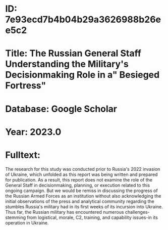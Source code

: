 # ID: 7e93ecd7b4b04b29a3626988b26ee5c2
# Title: The Russian General Staff Understanding the Military's Decisionmaking Role in a" Besieged Fortress"
# Database: Google Scholar
# Year: 2023.0
# Fulltext:
The research for this study was conducted prior to Russia's 2022 invasion of Ukraine, which unfolded as this report was being written and prepared for publication.
As a result, this report does not examine the role of the General Staff in decisionmaking, planning, or execution related to this ongoing campaign.
But we would be remiss in discussing the progress of the Russian Armed Forces as an institution without also acknowledging the initial observations of the press and analytical community regarding the stumbles Russia's military had in its first weeks of its incursion into Ukraine.
Thus far, the Russian military has encountered numerous challenges-stemming from logistical, morale, C2, training, and capability issues-in its operation in Ukraine.